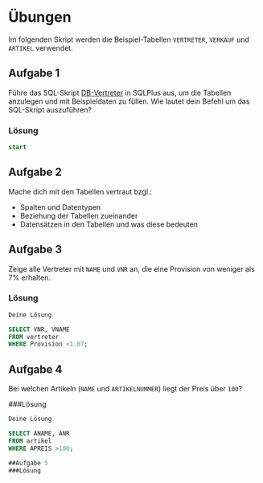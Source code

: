 # Übungen

Im folgenden Skript werden die Beispiel-Tabellen `VERTRETER`, `VERKAUF` und `ARTIKEL` verwendet.

## Aufgabe 1
Führe das SQL-Skript [DB-Vertreter](./SQL_-_DB-Vertreter.sql) in SQLPlus aus, um die Tabellen anzulegen und mit Beispieldaten zu füllen. Wie lautet dein Befehl um das SQL-Skript auszuführen?

### Lösung
```sql
start 
```

## Aufgabe 2
Mache dich mit den Tabellen vertraut bzgl.:
* Spalten und Datentypen
* Beziehung der Tabellen zueinander
* Datensätzen in den Tabellen und was diese bedeuten

## Aufgabe 3
Zeige alle Vertreter mit `NAME` und `VNR` an, die eine Provision von  weniger als 7% erhalten.

### Lösung
```sql
Deine Lösung

SELECT VNR, VNAME
FROM vertreter
WHERE Provision <1.07;
```

## Aufgabe 4
 Bei welchen Artikeln (`NAME` und `ARTIKELNUMMER`) liegt der Preis über `100`?
 
 ###Lösung
 ```sql
 Deine Lösung
 
 SELECT ANAME, ANR
 FROM artikel
 WHERE APREIS >100;
 
 ##Aufgabe 5
 ###Lösung
 